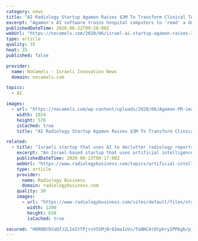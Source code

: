 ```yaml
---
category: news
title: "AI Radiology Startup Agamon Raises $3M To Transform Clinical Text Into Data"
excerpt: "Agamon's AI software trains hospital computers to 'read' a doctor's unique clinical language and transform it into structured data."
publishedDateTime: 2020-06-22T09:20:00Z
webUrl: "https://nocamels.com/2020/06/israel-ai-startup-agamon-raises-3-million/"
type: article
quality: 35
heat: 35
published: false

provider:
  name: NoCamels - Israeli Innovation News
  domain: nocamels.com

topics:
  - AI

images:
  - url: "https://nocamels.com/wp-content/uploads/2020/06/Agamon-PR-image-1024x576.jpg"
    width: 1024
    height: 576
    isCached: true
    title: "AI Radiology Startup Agamon Raises $3M To Transform Clinical Text Into Data"

related:
  - title: "Israeli startup that uses AI to declutter radiology reports raises $3M in new funding"
    excerpt: "An Israel-based startup that uses artificial intelligence to declutter radiology reports just raised $3 million in new funding, leaders announced Monday. Agamon said London investment firm MMC Ventures is pitching in the largest share of capital,"
    publishedDateTime: 2020-06-23T00:17:00Z
    webUrl: "https://www.radiologybusiness.com/topics/artificial-intelligence/israeli-startup-ai-radiology-reports-agamon-venture-capital"
    type: article
    provider:
      name: Radiology Business
      domain: radiologybusiness.com
    quality: 30
    images:
      - url: "https://www.radiologybusiness.com/sites/default/files/styles/facebook/public/2020-06/michal_meiri.jpg?h=9202a37b&itok=D-J7M8je"
        width: 1200
        height: 630
        isCached: true

secured: "H0R0BtDVaQfJ2LIeItTPjrvV5SMjBr6ImaIoVs/TaNHC4rOtpkryIPP6gb/pjZ5m9ZllmOrxo11kZvMsBtFq2SLyYihiHbpeF7X9t61Ux6pRe0zk2DnxBK0UQUToc/mY9G73In1Am5AisEP2+zD0B3kAvq81Es/P1R7ptjDKxD19NCZXZXWzFeSbjA/G77amXhQ+nw34OEh7ETP68/SW3zU0A2aGd9Rz5OqQiOHFwSwNwGze2xi1YI1FW95Ey4e8hAlkuYkdxW/AQwb+OzlBNnfV0gaiGiHntnPxUElH3fJbtTxFNDbJh7o98C+DvR+Du0/R50oLISQ0cDmves2vqg==;X4pj11WgWT3Cwnl3NjUMhg=="
---
```


